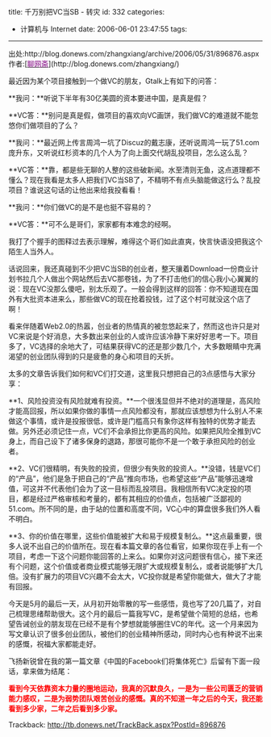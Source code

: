 title: 千万别把VC当SB - 转灾
id: 332
categories:
  - 计算机与 Internet
date: 2006-06-01 23:47:55
tags:
---

<div id="msgcns!9697D6160EFEBC17!790" class="bvMsg"><div>
<div>出处:http://blog.donews.com/zhangxiang/archive/2006/05/31/896876.aspx</div>
<div>作者:[<u><font color="#800080">聊网斋</font></u>](http://blog.donews.com/zhangxiang/)</div>
<div>

最近因为某个项目接触到一个做VC的朋友，Gtalk上有如下的问答：

**我问：**听说下半年有30亿美圆的资本要进中国，是真是假？

**VC答：**别问是真是假，做项目的喜欢向VC画饼，我们做VC的难道就不能忽悠你们做项目的了么？

**我问：**最近网上传言周鸿一坑了Discuz的戴志康，还听说周鸿一玩了51.com庞升东，又听说红杉资本的几个人为了向上面交代胡乱投项目，怎么这么乱？

**VC答：**靠，都是些无聊的人整的这些破新闻。水至清则无鱼，这点道理都不懂么？现在我看是太多人把我们VC当SB了，不精明不有点头脑能做这行么？乱投项目？谁说这句话的让他出来给我投看看！

**我问：**你们做VC的是不是也挺不容易的？

**VC答：**可不么是哥们，家家都有本难念的经啊。

我打了个握手的图释过去表示理解，难得这个哥们如此直爽，快言快语没把我这个陌生人当外人。

话说回来，我还真碰到不少把VC当SB的创业者，整天攘着Download一份商业计划书拉几个人做出个网站然后去VC那卷钱，为了不打击他们的信心我小心翼翼的说：现在VC没那么傻吧，别太乐观了。一般会得到这样的回答：你不知道现在国外有大批资本进来么，那些做VC的现在抢着投钱，过了这个村可就没这个店了啊！

看来伴随着Web2.0的热嚣，创业者的热情真的被忽悠起来了，然而这也许只是对VC来说是个好消息，大多数出来创业的人或许应该冷静下来好好思考一下。项目多了，VC选择的余地大了，可结果获得VC的还是那少数几个，大多数眼睛中充满渴望的创业团队得到的只是疲惫的身心和项目的夭折。

太多的文章告诉我们如何和VC们打交道，这里我只想把自己的3点感悟与大家分享：

**1、风险投资没有风险就难有投资。**一个很浅显但并不绝对的道理是，高风险才能高回报，所以如果你做的事情一点风险都没有，那就应该想想为什么别人不来做这个事情，或许是投报很低，或许是门槛高只有象你这样有独特的优势才能去做。另外还必须记住一点，VC们不会承担比你更高的风险。如果把风险全推到VC身上，而自己设下了诸多保身的退路，那很可能你不是一个敢于承担风险的创业者。

**2、VC们很精明，有失败的投资，但很少有失败的投资人。**没错，钱是VC们的“产品”，他们是急于把自己的“产品”推向市场，也希望这些“产品”能够迅速增值，可这并不代表他们会为了这一目标而乱投项目。我相信所有VC决定投的项目，都是经过严格审核和考量的，都有其相应的价值点，包括被广泛鄙视的51.com。所不同的是，由于站的位置和高度不同，VC心中的算盘很多我们外人看不明白。

**3、你的价值在哪里，这些价值能被扩大和易于规模复制么。**这点最重要，很多人说不出自己的价值所在。现在看本篇文章的各位看官，如果你现在手上有一个项目，考虑一下这个问题你能回答的上来么。如果你对这问题很有信心，接下来还有个问题，这个价值或者商业模式能够无限扩大或规模复制么，或者说能够扩大几倍。没有扩展力的项目VC兴趣不会太大，VC投你就是希望你能做大，做大了才能有回报。

今天是5月的最后一天，从月初开始零散的写一些感悟，竟也写了20几篇了，对自己梳理思绪帮助很大。这个月的最后一篇我写VC，是希望做个简短的总结，也希望告诫创业的朋友现在已经不是有个梦想就能够圈住VC的年代。这一个月来因为写文章认识了很多创业团队，被他们的创业精神所感动，同时内心也有种说不出来的感慨，祝福大家都能走好。

飞扬新锐曾在我的第一篇文章《中国的Facebook们将集体死亡》后留有下面一段话，拿来做为结尾：

<font color="#ff0000">**看到今天依靠资本力量的圈地运动，我真的沉默良久，一是为一些公司匮乏的营销能力感叹，二是为弱势团队艰苦创业的感慨。真的不知道一年之后的今天，我还能看到多少家，二年之后看到多少家。**</font>

Trackback: http://tb.donews.net/TrackBack.aspx?PostId=896876
</div></div></div>